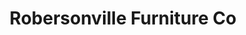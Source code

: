 ---
title: "Robersonville Furniture Co"
url: /robersonville/robersonville-furniture-co/
shop: Möbel
---